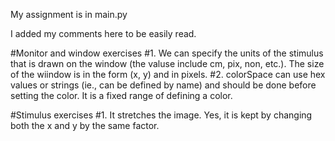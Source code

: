 My assignment is in main.py

I added my comments here to be easily read. 

#Monitor and window exercises
#1. We can specify the units of the stimulus that is drawn on the window (the valuse include cm, pix, non, etc.). The size of the wiindow is in the form (x, y) and in pixels.
#2. colorSpace can use hex values or strings (ie., can be defined by name) and should be done before setting the color. It is a fixed range of defining a color.

#Stimulus exercises
#1. It stretches the image. Yes, it is kept by changing both the x and y by the same factor.

